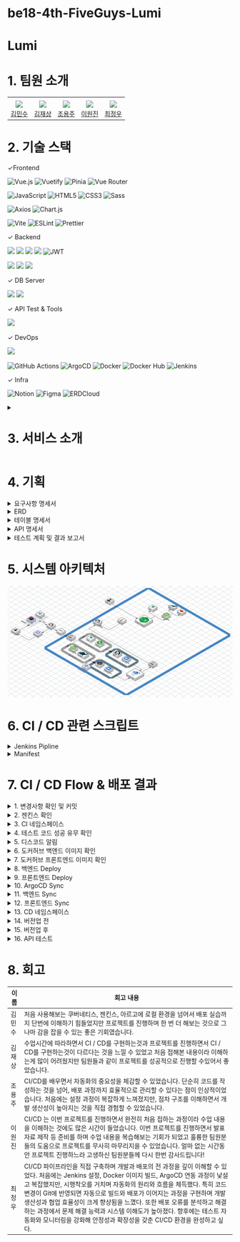# be18-4th-FiveGuys-Lumi

# Lumi

# 1. 팀원 소개

<table>
  <tr align="center">
    <td></td>
    <td></td>
    <td></td>
  </tr>
  <tr align="center">
    <td><a target="_blank" href="https://github.com/minsu47722"><img src="https://avatars.githubusercontent.com/u/55957559?v=4" width="100px"><br>김민수</a></td>
    <td><a target="_blank" href="https://github.com/jaesangE"><img src="https://avatars.githubusercontent.com/u/106606736?v=4" width="100px"><br>김재상</a></td>
    <td><a target="_blank" href="https://github.com/ydg010"><img src="https://avatars.githubusercontent.com/u/97106031?v=4" width="100px"><br>조용주</a> </td>
    <td><a target="_blank" href="https://github.com/leewonjin"><img src="https://avatars.githubusercontent.com/u/155633929?v=4" width="100px"><br>이원진</a> </td>
    <td><a target="_blank" href="https://github.com/JJJJungw"><img src="https://avatars.githubusercontent.com/u/152381600?v=4" width="100px"><br>최정우</a> </td>
  </tr>
</table>

# 2. 기술 스택
✓Frontend

![Vue.js](https://img.shields.io/badge/Vue.js-4FC08D?style=for-the-badge&logo=vue.js&logoColor=white)
![Vuetify](https://img.shields.io/badge/Vuetify-1867C0?style=for-the-badge&logo=vuetify&logoColor=white)
![Pinia](https://img.shields.io/badge/Pinia-FFD859?style=for-the-badge&logo=pinia&logoColor=black)
![Vue Router](https://img.shields.io/badge/Vue%20Router-4FC08D?style=for-the-badge&logo=vue.js&logoColor=white)

![JavaScript](https://img.shields.io/badge/JavaScript%20(ES6%2B)-F7DF1E?style=for-the-badge&logo=javascript&logoColor=black)
![HTML5](https://img.shields.io/badge/HTML5-E34F26?style=for-the-badge&logo=html5&logoColor=white)
![CSS3](https://img.shields.io/badge/CSS3-1572B6?style=for-the-badge&logo=css3&logoColor=white)
![Sass](https://img.shields.io/badge/Sass-CC6699?style=for-the-badge&logo=sass&logoColor=white)

![Axios](https://img.shields.io/badge/Axios-5A29E4?style=for-the-badge)
![Chart.js](https://img.shields.io/badge/Chart.js-FF6384?style=for-the-badge&logo=chartdotjs&logoColor=white)

![Vite](https://img.shields.io/badge/Vite-646CFF?style=for-the-badge&logo=vite&logoColor=white)
![ESLint](https://img.shields.io/badge/ESLint-4B32C3?style=for-the-badge&logo=eslint&logoColor=white)
![Prettier](https://img.shields.io/badge/Prettier-F7B93E?style=for-the-badge&logo=prettier&logoColor=black)

✓ Backend

<img src="https://img.shields.io/badge/java-007396?style=for-the-badge&logo=OpenJDK&logoColor=white"> <img src="https://img.shields.io/badge/Spring-6DB33F?style=for-the-badge&logo=Spring&logoColor=white"> <img src="https://img.shields.io/badge/spring boot-6DB33F?style=for-the-badge&logo=springboot&logoColor=white">  <img src="https://img.shields.io/badge/JUnit5-25A162?style=for-the-badge&logo=JUnit5&logoColor=white">
![JWT](https://img.shields.io/badge/JWT-black?style=for-the-badge&logo=JSON%20web%20tokens)

<img src="https://img.shields.io/badge/Spring%20Security-6DB33F?style=for-the-badge&logo=springsecurity&logoColor=white"> <img src="https://img.shields.io/badge/JPA-Hibernate-blue?style=for-the-badge&logo=hibernate&logoColor=white"> <img src="https://img.shields.io/badge/Gradle-02303A?style=for-the-badge&logo=gradle&logoColor=white">

✓ DB Server

<img src="https://img.shields.io/badge/MariaDB-003545?style=for-the-badge&logo=mariadb&logoColor=white"> <img src="https://img.shields.io/badge/Redis-DC382D?style=for-the-badge&logo=Redis&logoColor=white"> 

✓ API Test & Tools

<img src="https://img.shields.io/badge/Postman-FF6C37?style=for-the-badge&logo=postman&logoColor=white">

✓ DevOps

<img src="https://img.shields.io/badge/GitHub-181717?style=for-the-badge&logo=github">

![GitHub Actions](https://img.shields.io/badge/GitHub%20Actions-2088FF?style=for-the-badge&logo=githubactions&logoColor=white)
![ArgoCD](https://img.shields.io/badge/ArgoCD-FE4B74?style=for-the-badge&logo=argo&logoColor=white)
![Docker](https://img.shields.io/badge/Docker-2496ED?style=for-the-badge&logo=docker&logoColor=white)
![Docker Hub](https://img.shields.io/badge/Docker%20Hub-0db7ed?style=for-the-badge&logo=docker&logoColor=white)
![Jenkins](https://img.shields.io/badge/Jenkins-D24939?style=for-the-badge&logo=jenkins&logoColor=white)

✓ Infra

![Notion](https://img.shields.io/badge/Notion-000000?style=for-the-badge&logo=notion&logoColor=white)
![Figma](https://img.shields.io/badge/Figma-F24E1E?style=for-the-badge&logo=figma&logoColor=white)
![ERDCloud](https://img.shields.io/badge/ERDCloud-0052CC?style=for-the-badge&logo=icloud&logoColor=white)
<details>
<summary><h1>3. 서비스 소개</h1></summary>

<br>


<summary><h2>3-1. 배경</h2></summary>

<br>

### 기존 과외 플랫폼의 문제점
1. **과외 과정에서 필요한 관리와 소통을 지원하는 기능의 부족**

<img width="1346" height="648" alt="image" src="https://github.com/user-attachments/assets/e045736e-fce1-4d3a-aaf3-8521521a819f" />

(출처: https://www.donga.com/news/Culture/article/all/20250409/131379599/1)  
(출처: https://biz.heraldcorp.com/article/10002626)

기존 온라인 과외 플랫폼들은 *멘토와 학생을 연결해 주는 매칭 기능*에 집중하여, 학부모가 원하는 과목과 시간대에 맞춰 멘토를 추천하는 데는 효율적입니다. 하지만 매칭 이후의 학생 학습 현황이나 멘토링 피드백을 관리하는 시스템은 부족합니다.

2. **학습 자료의 분산**

실제 과외 환경에서는 수업 내용 정리, 과제 제출과 피드백, 시험 대비, 성적 관리 등 다양한 활동이 이루어집니다. 하지만 이를 체계적으로 기록하고 공유할 수 있는 도구가 없다 보니, 멘토와 학생은 단순 메신저나 오프라인 기록에 의존하는 경우가 많습니다. 이로 인해 학습 자료가 흩어지고, 학습 진척 상황을 한눈에 확인하기 어려우며, 체계적인 관리가 어렵습니다.

3. **학부모의 과도한 개입**

<img width="1344" height="330" alt="image" src="https://github.com/user-attachments/assets/e7e73b44-4d56-45d6-9fc9-18dd1f2bcc87" />

(출처: https://www.nocutnews.co.kr/news/5983805)

학부모는 자녀의 학습 현황을 잘 알지 못하기 때문에 작은 진척 상황도 멘토에게 직접 묻거나, 수업 방식에 대해 불필요한 간섭을 하게 됩니다. 이는 멘토의 수업 자율성을 해치고, 학생에게도 불필요한 압박감을 주게 됩니다.

---

저희 서비스는 이러한 문제를 해결하기 위해 만들어졌습니다.

단순히 멘토와 학생을 연결해 주는 역할에 머무르지 않고, **멘토–학생 간의 원활한 과외를 위한 협업 환경**을 제공합니다.  
일종의 *과외 전용 노션, 디스코드*같은 공간을 제공하는 것을 지향합니다.

저희의 서비스를 통해 학부모는 자녀의 과제 제출 여부와 성적 변화를 직접 확인할 수 있고,  
멘토는 더 이상 일일이 답변하거나 보고서를 작성할 필요가 없으며,  
학생은 과제와 수업 내용이 한곳에 정리되어 있어 학습 효율이 크게 높아집니다.



---


<summary><h2>3-2. 소개</h2></summary>

<br>

**LUMI**는 과외를 보다 효율적이고 체계적으로 운영할 수 있도록 설계된 **과외 전용 협업 플랫폼**입니다.  
기존 과외 플랫폼이 주로 멘토와 학생 매칭에 초점을 맞춘 것과 달리, 본 서비스는 **매칭 이후 실제 수업 과정과 학습 관리를 지원**하는 데 집중합니다.

### 핵심 기능 및 특징

1. **멘토 중심의 관리 기능**
   - 멘토는 채널 단위로 학생을 관리하며, 수업 자료를 업로드하고 과제를 부여할 수 있습니다.
   - 제출 현황, 피드백, 평가 결과를 한 곳에서 확인하며, 수업 운영에 필요한 모든 기록을 체계적으로 관리할 수 있습니다.
2. **학생 중심의 학습 공간**
   - 학생은 본인의 채널에서 과제 제출, 수업 자료 열람, 피드백 확인 등을 수행하며 학습 진행 상황을 한눈에 파악할 수 있습니다.
3. **학부모를 위한 객관적 정보 제공**
   - 과제 제출 기록, 수업 자료, 시험 성적, 평가 결과 등 투명한 지표를 학부모가 직접 확인할 수 있습니다.
4. **협업과 소통의 최적화**
   - 수업 자료, 과제, 피드백, 일정 등 과외 전반을 한 공간에서 관리할 수 있어, 멘토와 학생 간 소통이 자연스럽고 효율적입니다.

### 서비스 지향점

**LUMI**는 단순한 과외 관리 툴이 아니라, **과외 전용 디지털 협업 공간**입니다.  
멘토, 학생, 학부모 간 역할과 정보 흐름을 명확히 하여 과외 전반을 독립적이고 효율적으로 운영할 수 있는 통합 플랫폼을 지향합니다.



</details>

# 4. 기획

<details>
  <summary>요구사항 명세서</summary>
  <ul>
    <li><a href="https://docs.google.com/spreadsheets/d/1hU3ODNUjGjJ8DMJBtgb53_1PkK_MNOq-_kNV6GPlQLo/edit?gid=0#gid=0" target="_blank">요구사항 명세서</a></li>
  </ul>
  <img width="948" height="590" alt="image" src="https://github.com/user-attachments/assets/f8dc4da2-9fc4-4ab2-9d2e-561344b8f91e" />
</details>

<details>
  <summary>ERD</summary>
  <ul>
    <li><a href="https://www.erdcloud.com/p/bvxEFumiWireyp8mz" target="_blank">ERD</a></li>
  </ul>
  <img width="1400" height="905" alt="image" src="https://github.com/user-attachments/assets/cb65b2bb-621c-4266-bd19-b6d08898e73f" />

</details>

<details>
  <summary>테이블 명세서</summary>
  <ul>
    <li><a href="https://docs.google.com/spreadsheets/d/1hU3ODNUjGjJ8DMJBtgb53_1PkK_MNOq-_kNV6GPlQLo/edit?gid=561737687#gid=561737687" target="_blank">테이블 명세서</a></li>
  </ul>
  <img width="1346" height="589" alt="image" src="https://github.com/user-attachments/assets/bb02768d-fbeb-404d-9d88-7382ad565576" />



</details>

<details>
  <summary>API 명세서</summary>
  <ul>
    <li><a href="https://goldenrod-wildebeest-a18.notion.site/API-2333689564888188814febb1f26786c9?source=copy_link" target="_blank">API 명세서</a></li>
  </ul>
</details>


<details>
  <summary>테스트 계획 및 결과 보고서</summary>
    <ul>
      <li><a href="https://docs.google.com/spreadsheets/d/1hU3ODNUjGjJ8DMJBtgb53_1PkK_MNOq-_kNV6GPlQLo/edit?gid=1886778291#gid=1886778291">BE 단위 테스트</a></li>
    </ul>
  <details>
    <summary>회원가입</summary>
      <h4>이메일 인증 발송</h4>
      <img width="851" height="536" alt="스크린샷 2025-09-25 오전 12 28 28" src="https://github.com/user-attachments/assets/d1f8893a-eb50-4087-9b06-4ace1bd482c3" />
      <h4>이메일 인증</h4>
      <img width="835" height="491" alt="스크린샷 2025-09-25 오전 12 35 47" src="https://github.com/user-attachments/assets/0ee5b3b8-4913-452c-ba2d-046a9c21c11e" />
      <h4>회원가입</h4>
      <img width="849" height="626" alt="스크린샷 2025-09-25 오전 12 30 02" src="https://github.com/user-attachments/assets/23c346ef-ea9f-4c52-a4d3-6b9b2bef9296" />

  </details>
  <details>
    <summary>로그인 / 로그아웃</summary>
  <h4>로그인</h4>
  <img width="844" height="636" alt="스크린샷 2025-09-25 오전 12 31 05" src="https://github.com/user-attachments/assets/989971a1-a75f-4d08-b644-8fc880d511ca" />
  <h4>로그아웃</h4>
  <img width="844" height="534" alt="스크린샷 2025-09-25 오전 12 33 26" src="https://github.com/user-attachments/assets/05edeead-014b-421a-beba-67585c9f5b12" />
</details>

  <details>
    <summary>사용자</summary>
     <h4>JWT 재발급</h4>
     <img width="829" height="534" alt="스크린샷 2025-09-25 오전 12 33 13" src="https://github.com/user-attachments/assets/c3b349ce-f100-4a75-b415-5c7e8cbe67d6" />
     <h4>사용자 정보 가져오기</h4>
     <img width="835" height="623" alt="스크린샷 2025-09-25 오전 12 34 16" src="https://github.com/user-attachments/assets/648164c4-b34d-4d5b-a965-fa6e29b5e486" />
     <h4>계정 탈퇴</h4>
     <img width="843" height="616" alt="스크린샷 2025-09-25 오전 12 34 45" src="https://github.com/user-attachments/assets/992cc5e1-64c4-43e1-96b8-13b77546aa2a" />
  </details>

  <details>
    <summary>과제</summary>
    <h4>과제 생성</h4>
    <img width="1065" height="777" alt="스크린샷 2025-09-25 오전 12 39 31" src="https://github.com/user-attachments/assets/79879dc8-2f49-4d2c-a310-af6381a71eb4" />
    <h4>과제 전제 조회</h4>
    <img width="1065" height="571" alt="스크린샷 2025-09-25 오전 12 39 49" src="https://github.com/user-attachments/assets/07143380-65ba-4e40-b201-e754d10471b6" />
    <h4>과제 상세 조회</h4>
    <img width="1072" height="777" alt="스크린샷 2025-09-25 오전 12 40 02" src="https://github.com/user-attachments/assets/7d0a545a-a3b0-4522-a64e-e05b47181fba" />
    <h4>과제 수정</h4>
    <img width="1057" height="755" alt="스크린샷 2025-09-25 오전 12 40 28" src="https://github.com/user-attachments/assets/058962b5-c245-47d2-9eb8-4594a71feeb0" />
    <h4>과제 삭제</h4>
    <img width="1069" height="497" alt="스크린샷 2025-09-25 오전 12 40 38" src="https://github.com/user-attachments/assets/4544b075-0fac-4e87-a591-ce34f4d4d49b" />
  </details>

  <details>
    <summary>수업 관리</summary>
    <h4>수업 등록</h4>
    <img width="1065" height="670" alt="스크린샷 2025-09-25 오전 12 41 32" src="https://github.com/user-attachments/assets/2e62a78c-1c37-4866-85d8-56e51e14cf34" />
    <h4>수업 수정</h4>
    <img width="1068" height="680" alt="스크린샷 2025-09-25 오전 12 41 25" src="https://github.com/user-attachments/assets/cbea3ef1-6537-415b-a54c-f8cda19685b6" />
    <h4>수업 상태 수정</h4>
    <img width="1071" height="690" alt="스크린샷 2025-09-25 오전 12 41 39" src="https://github.com/user-attachments/assets/7a8579eb-8f5c-4ea8-a25a-9c68549bff28" />
    <h4>수업 월별 조회</h4>
    <img width="1066" height="661" alt="스크린샷 2025-09-25 오전 12 41 47" src="https://github.com/user-attachments/assets/b9b94577-296c-4e57-9333-35a9bcf1d1a0" />
    <h4>수업 일별 조회</h4>
    <img width="1074" height="655" alt="스크린샷 2025-09-25 오전 12 41 57" src="https://github.com/user-attachments/assets/fb01e621-5b74-449c-9322-3333774fdc34" />
    <h4>수업 삭제</h4>
    <img width="1066" height="505" alt="스크린샷 2025-09-25 오전 12 42 03" src="https://github.com/user-attachments/assets/99152f09-383f-455b-820b-f1f93b93207f" />
  </details>

  <details>
    <summary>채널</summary>
    <h4>채널 생성</h4>
    <img width="1066" height="633" alt="스크린샷 2025-09-25 오전 12 49 16" src="https://github.com/user-attachments/assets/8285df99-9f1b-460d-a17d-700833042d99" />
    <h4>채널 전체 조회</h4>
    <img width="1075" height="685" alt="스크린샷 2025-09-25 오전 12 49 23" src="https://github.com/user-attachments/assets/5ce0468a-c8a0-4fa8-bcc3-54b95c19941f" />
    <h4>채널 상세 조회</h4>
    <img width="1063" height="641" alt="스크린샷 2025-09-25 오전 12 49 30" src="https://github.com/user-attachments/assets/72b5612a-9d29-4388-ad11-e2150daee969" />
    <h4>채널 수정</h4>
    <img width="1071" height="654" alt="스크린샷 2025-09-25 오전 11 02 24" src="https://github.com/user-attachments/assets/cad050cf-a5f4-4d6c-86e3-a279af05eec7" />
    <h4>채널 삭제</h4>
    <img width="1065" height="650" alt="스크린샷 2025-09-25 오전 11 02 33" src="https://github.com/user-attachments/assets/0be23032-1c85-4210-bf64-3304108615d8" />
  </details>

  <details>
    <summary>캘린더</summary>
    <h4>월별 조회</h4>
    <img width="1058" height="490" alt="스크린샷 2025-09-25 오전 12 53 52" src="https://github.com/user-attachments/assets/6faf31eb-7a2d-48c1-9b1a-a035ecb666ca" />
    <h4>일별 조회</h4>
    <img width="1063" height="669" alt="스크린샷 2025-09-25 오전 12 54 00" src="https://github.com/user-attachments/assets/86b67de5-c944-448a-9641-153a5b068b37" />
  </details>

  <details>
    <summary>파일</summary>
    <h4>파일 업로드</h4>
    <img width="1069" height="602" alt="스크린샷 2025-09-25 오전 12 56 57" src="https://github.com/user-attachments/assets/c73b5156-f9b5-47c9-98d3-9e189f635029" />
    <h4>파일 삭제</h4>
    <img width="1062" height="515" alt="스크린샷 2025-09-25 오전 12 57 07" src="https://github.com/user-attachments/assets/5cb40596-f36b-44a9-84e8-e631515357d1" />
    <h4>파일 다운로드</h4>
    <img width="1073" height="739" alt="스크린샷 2025-09-25 오전 12 57 15" src="https://github.com/user-attachments/assets/d1e7a8b6-1dc5-4f36-bd89-2da817495c25" />
  </details>

  <details>
    <summary>투두</summary>
    <h4>투두 등록</h4>
    <img width="1070" height="655" alt="스크린샷 2025-09-25 오전 12 59 56" src="https://github.com/user-attachments/assets/f1268e9a-14d9-4c7e-8429-f0d21918e5b8" />
    <h4>월별 투두 조회</h4>
    <img width="1067" height="495" alt="스크린샷 2025-09-25 오전 12 59 40" src="https://github.com/user-attachments/assets/507cd9f5-a5d6-49b8-8f27-1a0ffc690feb" />
    <h4>일별 투두 조회</h4>
    <img width="1074" height="503" alt="스크린샷 2025-09-25 오전 12 59 48" src="https://github.com/user-attachments/assets/404dc782-3d9f-4508-b8d1-358036a3c329" />
    <h4>투두 수정</h4>
    <img width="1073" height="618" alt="스크린샷 2025-09-25 오전 1 00 03" src="https://github.com/user-attachments/assets/38e17235-4303-46d5-9342-758370888154" />
    <h4>투두 삭제</h4>
    <img width="1070" height="491" alt="스크린샷 2025-09-25 오전 1 00 10" src="https://github.com/user-attachments/assets/7237e3aa-6b10-4314-b9ef-6f8a839742ee" />
  </details>

<details>
    <summary>성적</summary>
    <h4>성적 생성</h4>
    <img width="1070" height="651" alt="스크린샷 2025-09-25 오전 11 13 46" src="https://github.com/user-attachments/assets/22ba2e35-9167-49b5-bef5-c361e70eaaa2" />
    <h4>성적 조회</h4>
    <img width="1072" height="749" alt="스크린샷 2025-09-25 오전 11 13 55" src="https://github.com/user-attachments/assets/7300cbc5-6f9c-46c4-8e7b-44778d12bf11" />
    <h4>성적 삭제</h4>
    <img width="1064" height="491" alt="스크린샷 2025-09-25 오전 11 28 32" src="https://github.com/user-attachments/assets/5fa0ccb0-7c1d-4276-97bb-fb23dee6635d" />
  </details>  

<details>
    <summary>제출</summary>
    <h4>제출 생성</h4>
    <img width="1063" height="724" alt="스크린샷 2025-09-25 오전 11 29 22" src="https://github.com/user-attachments/assets/b03959ef-321e-4ab4-b181-15e927f63c36" />
    <h4>제출 조회</h4>
    <img width="1071" height="773" alt="스크린샷 2025-09-25 오전 11 29 32" src="https://github.com/user-attachments/assets/c4afbaa9-5023-470a-a28f-6a100b56cc70" />
    <h4>제출 수정</h4>
    <img width="1073" height="726" alt="스크린샷 2025-09-25 오전 11 29 40" src="https://github.com/user-attachments/assets/882d80b6-d4e2-4bec-83a3-58dcbfb4c7cf" />
    <h4>제출 삭제</h4>
    <img width="1066" height="514" alt="스크린샷 2025-09-25 오전 11 30 18" src="https://github.com/user-attachments/assets/9852db26-592e-4956-b832-a0a7d46c60be" />
  </details>  

  <details>
    <summary>채널유저</summary>
    <h4>초대 생성</h4>
    <img width="1068" height="639" alt="스크린샷 2025-09-25 오전 11 37 28" src="https://github.com/user-attachments/assets/6154860a-e85d-472c-a982-b5cd79752713" />
    <h4>초대코드 인증</h4>
    <img width="1065" height="663" alt="스크린샷 2025-09-25 오전 11 40 19" src="https://github.com/user-attachments/assets/9c7b28b6-0d96-4584-b1de-3de7ab32ceb7" />
    <h4>채널 유저 전체 조회</h4>
    <img width="1067" height="588" alt="스크린샷 2025-09-25 오전 11 41 00" src="https://github.com/user-attachments/assets/ba7682e5-53a9-409c-9cc5-b8c79278bd8b" />
    <h4>채널 유저 상세 조회</h4>
    <img width="1065" height="635" alt="스크린샷 2025-09-25 오전 11 41 09" src="https://github.com/user-attachments/assets/d91dbeac-ff1b-45fb-a631-90e8bccef87b" />
    <h4>채널 유저 정보 수정</h4>
    <img width="1068" height="674" alt="스크린샷 2025-09-25 오전 11 41 34" src="https://github.com/user-attachments/assets/4c5bf461-43c1-4f1f-af26-f874d1c4c8cb" />
    <h4>채널 유저 탈퇴</h4>
    <img width="1072" height="673" alt="스크린샷 2025-09-25 오전 11 41 42" src="https://github.com/user-attachments/assets/4c4a9c6d-9b79-4665-b98d-01036b137e45" />
  </details>  

   <details>
    <summary>평가</summary>
     <h4>평가 생성</h4>
     <img width="1067" height="614" alt="스크린샷 2025-09-25 오후 12 12 27" src="https://github.com/user-attachments/assets/9ba261c1-5243-4ade-8315-dc47d6d27e70" />
     <h4>평가 조회</h4>
     <img width="1061" height="620" alt="스크린샷 2025-09-25 오후 12 12 35" src="https://github.com/user-attachments/assets/1bb12dfa-0dbb-4e5b-aea1-693a9b859487" />
     <h4>평가 수정</h4>
     <img width="1069" height="623" alt="스크린샷 2025-09-25 오후 12 12 42" src="https://github.com/user-attachments/assets/088a26b5-f745-4837-9455-36ab470ba6a1" />
     <h4>평가 삭제</h4>
     <img width="1061" height="490" alt="스크린샷 2025-09-25 오후 12 12 49" src="https://github.com/user-attachments/assets/6aa8f6d3-eaa9-465b-a00e-24cd9fccb220" />
  </details>  
</details>

# 5. 시스템 아키텍처
![시스템 아키텍처](https://github.com/jaesangE/git-test/blob/main/assets/ArchitectureDraw.png?raw=true)

# 6. CI / CD 관련 스크립트
<details>
  <summary>Jenkins Pipline</summary>

````


pipeline {
    agent {
        kubernetes {
            yaml '''
apiVersion: v1
kind: Pod
metadata:
  name: lumi-ci
spec:
  containers:
  - name: gradle
    image: gradle:8.10.2-jdk21-alpine
    command:
    - cat
    tty: true
  - name: docker
    image: docker:28.5.1-cli-alpine3.22
    command:
    - cat
    tty: true
    volumeMounts:
    - name: docker-socket
      mountPath: /var/run/docker.sock
  volumes:
  - name: docker-socket
    hostPath:
      path: /var/run/docker.sock
'''
        }
    }

    environment {
        BACKEND_IMAGE_NAME = 'amicitia/lumi-backend'
        FRONTEND_IMAGE_NAME = 'amicitia/lumi-frontend'
        DOCKER_CREDENTIALS_ID = 'dockerhub-cred'
        DISCORD_WEBHOOK_CREDENTIALS_ID = 'discord-webhook-lumi'
    }

    stages {

        stage('Checkout Source') {
            steps {
                checkout scm
                sh 'ls -la && echo "✅ Git checkout complete"'
            }
        }

        stage('Detect Changes') {
            steps {
                script {
                    def changedFiles = sh(
                        script: 'git diff --name-only HEAD~1 || true',
                        returnStdout: true
                    ).trim().split("\n")

                    echo "📂 변경된 파일 목록:\n${changedFiles.join('\n')}"
                    env.SHOULD_BUILD_BACKEND = changedFiles.any { it.startsWith("Backend/") } ? "true" : "false"
                    env.SHOULD_BUILD_FRONTEND = changedFiles.any { it.startsWith("Frontend/") } ? "true" : "false"
                }
            }
        }

        stage('Docker Login') {
            steps {
                container('docker') {
                    withCredentials([usernamePassword(
                        credentialsId: DOCKER_CREDENTIALS_ID,
                        usernameVariable: 'DOCKER_USERNAME',
                        passwordVariable: 'DOCKER_PASSWORD'
                    )]) {
                        sh '''
                            docker logout || true
                            echo $DOCKER_PASSWORD | docker login -u $DOCKER_USERNAME --password-stdin
                        '''
                    }
                }
            }
        }

        stage('Backend Test') {
            when { expression { env.SHOULD_BUILD_BACKEND == "true" } }
            steps {
                container('gradle') {
                    sh '''
                        cd Backend
                        chmod +x gradlew
                        ./gradlew clean test
                    '''
                }
            }
        }

        stage('Backend Build & Push') {
            when { expression { env.SHOULD_BUILD_BACKEND == "true" } }
            steps {
                container('gradle') {
                    sh '''
                        cd Backend
                        chmod +x gradlew
                        ./gradlew clean build
                    '''
                }
                container('docker') {
                    sh '''
                        cd Backend
                        docker build -t $BACKEND_IMAGE_NAME:${BUILD_NUMBER} -f Dockerfile .
                        docker push $BACKEND_IMAGE_NAME:${BUILD_NUMBER}
                    '''
                }
            }
        }

        stage('Frontend Build & Push') {
            when { expression { env.SHOULD_BUILD_FRONTEND == "true" } }
            steps {
                container('docker') {
                    sh '''
                        cd Frontend
                        docker build -t $FRONTEND_IMAGE_NAME:${BUILD_NUMBER} -f Dockerfile .
                        docker push $FRONTEND_IMAGE_NAME:${BUILD_NUMBER}
                    '''
                }
            }
        }

        stage('Trigger ArgoCD Sync') {
            steps {
                script {
                    build job: 'lumi-manifests',
                        parameters: [
                            string(name: 'DOCKER_IMAGE_VERSION', value: "${BUILD_NUMBER}"),
                            string(name: 'DID_BUILD_APP', value: "${env.SHOULD_BUILD_FRONTEND}"),
                            string(name: 'DID_BUILD_API', value: "${env.SHOULD_BUILD_BACKEND}")
                        ],
                        wait: true
                }
            }
        }
    }

    post {
        always {
            script {
                // 테스트 리포트 디렉터리가 있을 때만 junit 실행
                if (fileExists('Backend/build/test-results/test')) {
                    junit 'Backend/build/test-results/test/*.xml'
                } else {
                echo "⚠️ No test results found. Skipping JUnit report upload."
                }
            }

            withCredentials([string(credentialsId: DISCORD_WEBHOOK_CREDENTIALS_ID, variable: 'DISCORD_WEBHOOK_URL')]) {
                script {
                    def emoji = currentBuild.result == 'SUCCESS' ? '✅' : '❌'
                    discordSend description: """
                    ${emoji} *${env.JOB_NAME}:${currentBuild.displayName}*
                    ▶️ 결과 : ${currentBuild.result}
                    🕒 실행 시간 : ${(currentBuild.duration / 1000).intValue()}초
                    """,
                    result: currentBuild.currentResult,
                    title: "Lumi CI Pipeline",
                    webhookURL: "${DISCORD_WEBHOOK_URL}"
                }
            }
        }
    }
}

````


</details>


<details>
  <summary>Manifest</summary>

````

pipeline {
    agent {
        kubernetes {
            defaultContainer 'jnlp'
            yaml """
apiVersion: v1
kind: Pod
spec:
  containers:
  - name: git
    image: alpine/git:2.45.2
    command: ['cat']
    tty: true
  - name: docker
    image: docker:28.5.1-cli-alpine3.22
    command: ['cat']
    tty: true
    volumeMounts:
    - name: docker-sock
      mountPath: /var/run/docker.sock
  volumes:
  - name: docker-sock
    hostPath:
      path: /var/run/docker.sock
"""
        }
    }

    parameters {
        string(name: 'DOCKER_IMAGE_VERSION', defaultValue: '', description: 'Docker Image Version')
        string(name: 'DID_BUILD_APP', defaultValue: '', description: 'Did Build APP')
        string(name: 'DID_BUILD_API', defaultValue: '', description: 'Did Build API')
    }

    environment {
        GIT_CREDENTIALS_ID = 'git_deploy'
        GIT_USER_NAME = 'JJJJungw'
        GIT_USER_EMAIL = 'dyungwoo3600@gmail.com'
        GIT_REPO_URL = 'git@github.com:JJJJungw/JJJJungw-be18-4th-3team-manifests.git'
    }

    stages {
        stage('Checkout main branch') {
            steps {
                container('git') {
                    sshagent([GIT_CREDENTIALS_ID]) {
                        sh '''
                            git config --global --add safe.directory /home/jenkins/agent/workspace/lumi-manifests
                            git remote set-url origin $GIT_REPO_URL

                            # ✅ SSH 디렉토리 및 known_hosts 등록
                            mkdir -p ~/.ssh
                            chmod 700 ~/.ssh
                            ssh-keyscan github.com >> ~/.ssh/known_hosts
                            chmod 644 ~/.ssh/known_hosts

                            # ✅ 최신 main 브랜치 가져오기
                            git fetch origin main
                            git checkout main
                            git pull origin main
                        '''
                    }
                    echo "📦 Checked out main branch"
                    echo "DOCKER_IMAGE_VERSION: ${params.DOCKER_IMAGE_VERSION}"
                    echo "DID_BUILD_APP: ${params.DID_BUILD_APP}"
                    echo "DID_BUILD_API: ${params.DID_BUILD_API}"
                }
            }
        }

        stage('Update Frontend manifest') {
            when { expression { params.DID_BUILD_APP == "true" } }
            steps {
                container('git') {
                    dir('frontend') {
                        sh '''
                            echo "🔧 Updating frontend manifest..."
                            sed -i "s|amicitia/lumi-frontend:.*|amicitia/lumi-frontend:$DOCKER_IMAGE_VERSION|g" frontend-deploy.yaml
                            git status
                        '''
                    }
                }
            }
        }

        stage('Update Backend manifest') {
            when { expression { params.DID_BUILD_API == "true" } }
            steps {
                container('git') {
                    dir('backend') {
                        sh '''
                            echo "🔧 Updating backend manifest..."
                            sed -i "s|amicitia/lumi-backend:.*|amicitia/lumi-backend:$DOCKER_IMAGE_VERSION|g" backend-deploy.yaml
                            git status
                        '''
                    }
                }
            }
        }

        stage('Commit & Push') {
            when { expression { params.DID_BUILD_API == "true" || params.DID_BUILD_APP == "true" } }
            steps {
                container('git') {
                    sshagent([GIT_CREDENTIALS_ID]) {
                        sh '''
                            git config user.name "$GIT_USER_NAME"
                            git config user.email "$GIT_USER_EMAIL"

                            git add .
                            git commit -m "chore: update image tag $DOCKER_IMAGE_VERSION" || echo "No changes to commit"

                            # ✅ SSH 재등록 (Pod은 매번 새로 뜨니까)
                            mkdir -p ~/.ssh
                            chmod 700 ~/.ssh
                            ssh-keyscan github.com >> ~/.ssh/known_hosts
                            chmod 644 ~/.ssh/known_hosts

                            git push origin main
                        '''
                    }
                }
            }
        }
    }

    post {
        success {
            echo "✅ Manifests updated successfully and pushed to GitHub"
        }
        failure {
            echo "❌ Failed to update manifests"
        }
    }
}

````

</details>

# 7. CI / CD Flow & 배포 결과

<details>

  <summary>1. 변경사항 확인 및 커밋</summary>

  <img src="https://github.com/jaesangE/git-test/blob/main/assets/1.%EB%B3%80%EA%B2%BD%EC%82%AC%ED%95%AD_%ED%99%95%EC%9D%B8_%EB%B0%8F_%EC%BB%A4%EB%B0%8B.png?raw=true" width="800px">

</details>

<details>
  <summary>2. 젠킨스 확인</summary>

  <img src="https://github.com/jaesangE/git-test/blob/main/assets/2%EC%A0%A0%ED%82%A8%EC%8A%A4.gif?raw=true" width="1000px">

</details>

<details>

  <summary>3. CI 네임스페이스</summary>

  <img src="https://github.com/jaesangE/git-test/blob/main/assets/9.CI%EB%84%A4%EC%9E%84%EC%8A%A4%ED%8E%98%EC%9D%B4%EC%8A%A4.png?raw=true" width="800px">

</details>

<details>
  <summary>4. 테스트 코드 성공 유무 확인</summary>

  <img src="https://github.com/jaesangE/git-test/blob/main/assets/3.Unit-test%EA%B2%B0%EA%B3%BC.png?raw=true" width="800px">

</details>

<details>
  <summary>5. 디스코드 알림</summary>

  <img src="https://github.com/jaesangE/git-test/blob/main/assets/4.%EB%94%94%EC%8A%A4%EC%BD%94%EB%93%9C.png?raw=true" width="800px">
</details>

<details>
  <summary>6. 도커허브 백엔드 이미지 확인</summary>

  <img src="https://github.com/jaesangE/git-test/blob/main/assets/12.%EB%8F%84%EC%BB%A4%ED%97%88%EB%B8%8C_%EB%B0%B1%EC%97%94%EB%93%9C_%EC%9D%B4%EB%AF%B8%EC%A7%80%ED%99%95%EC%9D%B8.png?raw=true" width="800px">

</details>

<details>
  <summary>7. 도커허브 프론트엔드 이미지 확인</summary>

![도커허브 프론트 이미지 확인](https://github.com/jaesangE/git-test/blob/main/assets/13.%EB%8F%84%EC%BB%A4%ED%97%88%EB%B8%8C_%ED%94%84%EB%A1%A0%ED%8A%B8_%EC%9D%B4%EB%AF%B8%EC%A7%80%ED%99%95%EC%9D%B8.png?raw=true)
</details>

<details>
  <summary>8. 백엔드 Deploy</summary>

  <img src="https://github.com/jaesangE/git-test/blob/main/assets/14.%EB%B0%B1%EC%97%94%EB%93%9Cdeploy.png?raw=true" width="800px">

</details>

<details>
  <summary>9. 프론트엔드 Deploy</summary>

  <img src="https://github.com/jaesangE/git-test/blob/main/assets/15.%ED%94%84%EB%A1%A0%ED%8A%B8deploy.png?raw=true" width="800px">

</details>

<details>
  <summary>10. ArgoCD Sync</summary>

  <img src="https://github.com/jaesangE/git-test/blob/main/assets/5.ArcoCD_Sync.png?raw=true" width="800px">

</details>

<details>
  <summary>11. 백엔드 Sync</summary>

  <img src="https://github.com/jaesangE/git-test/blob/main/assets/6.%EB%B0%B1%EC%97%94%EB%93%9CSync.gif?raw=true" width="1000px">

</details>

<details>
  <summary>12. 프론트엔드 Sync</summary>

  <img src="https://github.com/jaesangE/git-test/blob/main/assets/7.%ED%94%84%EB%A1%A0%ED%8A%B8Sync.gif?raw=true" width="1000px">

</details>

<details>
  <summary>13. CD 네임스페이스</summary>

  <img src="https://github.com/jaesangE/git-test/blob/main/assets/8.CD%EB%84%A4%EC%9E%84%EC%8A%A4%ED%8E%98%EC%9D%B4%EC%8A%A4.png?raw=true" width="800px">

</details>

<details>
  <summary>14. 버전업 전 </summary>

  <img src="https://github.com/jaesangE/git-test/blob/main/assets/10.%EB%B2%84%EC%A0%84%EC%97%85_%EC%A0%84.png?raw=true" width="800px">

</details>

<details>
  <summary>15. 버전업 후</summary>

  <img src="https://github.com/jaesangE/git-test/blob/main/assets/11.%EB%B2%84%EC%A0%84%EC%97%85_%ED%9B%84.png?raw=true" width="800px">

</details>

<details>
  <summary>16. API 테스트</summary>

  <img src="https://github.com/jaesangE/git-test/blob/main/assets/16.api%ED%85%8C%EC%8A%A4%ED%8A%B8.gif?raw=true" width="1000px">

</details>








# 8. 회고
| 이름                                    | 회고 내용                                           |
|--------------|-----------------------------------------------------------------------------------------------------------------|
|      김민수        |  처음 사용해보는 쿠버네티스, 젠킨스, 아르고에 로컬 환경을 넘어서 배포 실습까지 단번에 이해하기 힘들었지만 프로젝트를 진행하며 한 번 더 해보는 것으로 그나마 감을 잡을 수 있는 좋은 기회였습니다.               |
|      김재상        |  수업시간에 따라하면서 CI / CD를 구현하는것과 프로젝트를 진행하면서 CI / CD를 구현하는것이 다르다는 것을 느낄 수 있었고 처음 접해본 내용이라 이해하는게 많이 어려웠지만 팀원들과 같이 프로젝트를 성공적으로 진행할 수있어서 좋았습니다.          |
|      조용주        |  CI/CD를 배우면서 자동화의 중요성을 체감할 수 있었습니다. 단순히 코드를 작성하는 것을 넘어, 배포 과정까지 효율적으로 관리할 수 있다는 점이 인상적이었습니다. 처음에는 설정 과정이 복잡하게 느껴졌지만, 점차 구조를 이해하면서 개발 생산성이 높아지는 것을 직접 경험할 수 있었습니다.               |
|      이원진        |  CI/CD 는 이번 프로젝트를 진행하면서 완전히 처음 접하는 과정이라 수업 내용을 이해하는 것에도 많은 시간이 들었습니다. 이번 프로젝트를 진행하면서 발표자료 제작 등 준비를 하며 수업 내용을 복습해보는 기회가 되었고 훌륭한 팀원분들의 도움으로 프로젝트를 무사히 마무리지을 수 있었습니다. 얼마 없는 시간동안 프로젝트 진행하느라 고생하신 팀원분들께 다시 한번 감사드립니다!                |
|      최정우        |    CI/CD 파이프라인을 직접 구축하며 개발과 배포의 전 과정을 깊이 이해할 수 있었다. 처음에는 Jenkins 설정, Docker 이미지 빌드, ArgoCD 연동 과정이 낯설고 복잡했지만, 시행착오를 거치며 자동화의 원리와 흐름을 체득했다. 특히 코드 변경이 Git에 반영되면 자동으로 빌드와 배포가 이어지는 과정을 구현하며 개발 생산성과 협업 효율성이 크게 향상됨을 느꼈다. 또한 배포 오류를 분석하고 해결하는 과정에서 문제 해결 능력과 시스템 이해도가 높아졌다. 향후에는 테스트 자동화와 모니터링을 강화해 안정성과 확장성을 갖춘 CI/CD 환경을 완성하고 싶다.             |
